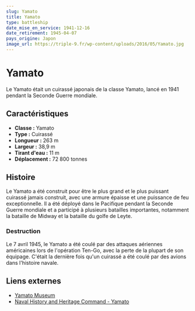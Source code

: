 ```yaml
---
slug: Yamato
title: Yamato
type: battleship
date_mise_en_service: 1941-12-16
date_retirement: 1945-04-07
pays_origine: Japon
image_url: https://triple-9.fr/wp-content/uploads/2016/05/Yamato.jpg
---
```


# Yamato

Le Yamato était un cuirassé japonais de la classe Yamato, lancé en 1941 pendant la Seconde Guerre mondiale.

## Caractéristiques

- **Classe :** Yamato
- **Type :** Cuirassé
- **Longueur :** 263 m
- **Largeur :** 38,9 m
- **Tirant d'eau :** 11 m
- **Déplacement :** 72 800 tonnes

## Histoire

Le Yamato a été construit pour être le plus grand et le plus puissant cuirassé jamais construit, avec une armure épaisse et une puissance de feu exceptionnelle. Il a été déployé dans le Pacifique pendant la Seconde Guerre mondiale et a participé à plusieurs batailles importantes, notamment la bataille de Midway et la bataille du golfe de Leyte.

### Destruction

Le 7 avril 1945, le Yamato a été coulé par des attaques aériennes américaines lors de l'opération Ten-Go, avec la perte de la plupart de son équipage. C'était la dernière fois qu'un cuirassé a été coulé par des avions dans l'histoire navale.

## Liens externes

- [Yamato Museum](https://www.yamato-museum.com/en/)
- [Naval History and Heritage Command - Yamato](https://www.history.navy.mil/our-collections/photography/us-navy-ships/battleships/yamato-bb-62.html)
